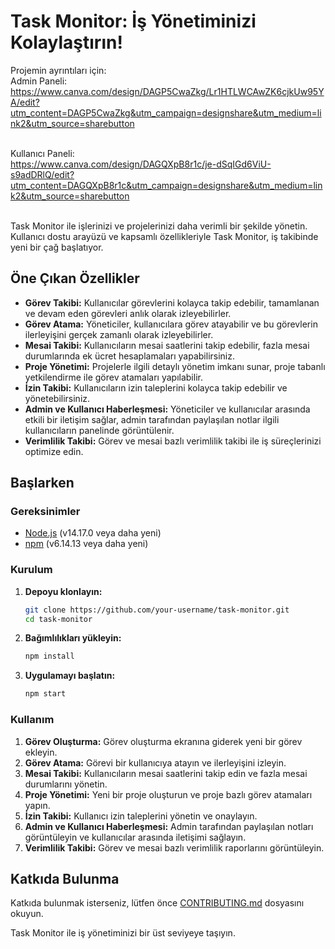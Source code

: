 # Task Monitor: İş Yönetiminizi Kolaylaştırın!

Projemin ayrıntıları için: <br>
Admin Paneli: <br>
https://www.canva.com/design/DAGP5CwaZkg/Lr1HTLWCAwZK6cjkUw95YA/edit?utm_content=DAGP5CwaZkg&utm_campaign=designshare&utm_medium=link2&utm_source=sharebutton

<br>Kullanıcı Paneli: <br>
https://www.canva.com/design/DAGQXpB8r1c/je-dSqIGd6ViU-s9adDRlQ/edit?utm_content=DAGQXpB8r1c&utm_campaign=designshare&utm_medium=link2&utm_source=sharebutton


<br>Task Monitor ile işlerinizi ve projelerinizi daha verimli bir şekilde yönetin. Kullanıcı dostu arayüzü ve kapsamlı özellikleriyle Task Monitor, iş takibinde yeni bir çağ başlatıyor.

## Öne Çıkan Özellikler

- **Görev Takibi:** Kullanıcılar görevlerini kolayca takip edebilir, tamamlanan ve devam eden görevleri anlık olarak izleyebilirler.
- **Görev Atama:** Yöneticiler, kullanıcılara görev atayabilir ve bu görevlerin ilerleyişini gerçek zamanlı olarak izleyebilirler.
- **Mesai Takibi:** Kullanıcıların mesai saatlerini takip edebilir, fazla mesai durumlarında ek ücret hesaplamaları yapabilirsiniz.
- **Proje Yönetimi:** Projelerle ilgili detaylı yönetim imkanı sunar, proje tabanlı yetkilendirme ile görev atamaları yapılabilir.
- **İzin Takibi:** Kullanıcıların izin taleplerini kolayca takip edebilir ve yönetebilirsiniz.
- **Admin ve Kullanıcı Haberleşmesi:** Yöneticiler ve kullanıcılar arasında etkili bir iletişim sağlar, admin tarafından paylaşılan notlar ilgili kullanıcıların panelinde görüntülenir.
- **Verimlilik Takibi:** Görev ve mesai bazlı verimlilik takibi ile iş süreçlerinizi optimize edin.

## Başlarken

### Gereksinimler

- [Node.js](https://nodejs.org/) (v14.17.0 veya daha yeni)
- [npm](https://www.npmjs.com/) (v6.14.13 veya daha yeni)

### Kurulum

1. **Depoyu klonlayın:**

    ```sh
    git clone https://github.com/your-username/task-monitor.git
    cd task-monitor
    ```

2. **Bağımlılıkları yükleyin:**

    ```sh
    npm install
    ```

3. **Uygulamayı başlatın:**

    ```sh
    npm start
    ```

### Kullanım

1. **Görev Oluşturma:** Görev oluşturma ekranına giderek yeni bir görev ekleyin.
2. **Görev Atama:** Görevi bir kullanıcıya atayın ve ilerleyişini izleyin.
3. **Mesai Takibi:** Kullanıcıların mesai saatlerini takip edin ve fazla mesai durumlarını yönetin.
4. **Proje Yönetimi:** Yeni bir proje oluşturun ve proje bazlı görev atamaları yapın.
5. **İzin Takibi:** Kullanıcı izin taleplerini yönetin ve onaylayın.
6. **Admin ve Kullanıcı Haberleşmesi:** Admin tarafından paylaşılan notları görüntüleyin ve kullanıcılar arasında iletişimi sağlayın.
7. **Verimlilik Takibi:** Görev ve mesai bazlı verimlilik raporlarını görüntüleyin.

## Katkıda Bulunma

Katkıda bulunmak isterseniz, lütfen önce [CONTRIBUTING.md](CONTRIBUTING.md) dosyasını okuyun.


Task Monitor ile iş yönetiminizi bir üst seviyeye taşıyın.
